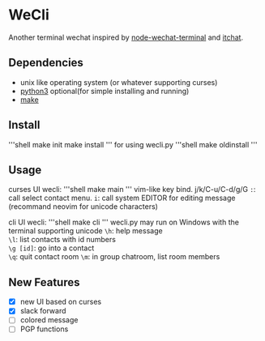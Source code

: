 # WeCli
Another terminal wechat inspired by [node-wechat-terminal][node-wechat-terminal]
and [itchat][itchat].

## Dependencies
- unix like operating system (or whatever supporting curses)
- [python3][python3]
optional(for simple installing and running)
- [make][make]

## Install
'''shell
make init
make install
'''
for using wecli.py
'''shell
make oldinstall
'''

## Usage
curses UI wecli:
'''shell
make main
'''
vim-like key bind. j/k/C-u/C-d/g/G
`:`: call select contact menu.
`i`: call system EDITOR for editing message (recommand neovim for unicode characters)

cli UI wecli:
'''shell
make cli
'''
wecli.py may run on Windows with the terminal supporting unicode
`\h`: help message  
`\l`: list contacts with id numbers  
`\g [id]`: go into a contact  
`\q`: quit contact room
`\m`: in group chatroom, list room members

## New Features
- [x] new UI based on curses
- [x] slack forward
- [ ] colored message
- [ ] PGP functions

[node-wechat-terminal]: https://github.com/goorockey/node-wechat-terminal
[itchat]: https://github.com/littlecodersh/ItChat
[python3]: https://www.python.org/
[make]: https://www.gnu.org/software/make/

